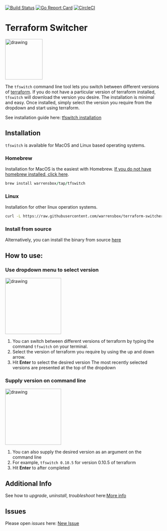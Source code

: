 [![Build Status](https://travis-ci.org/warrensbox/terraform-switcher.svg?branch=master)](https://travis-ci.org/warrensbox/terraform-switcher)
[![Go Report Card](https://goreportcard.com/badge/github.com/warrensbox/terraform-switcher)](https://goreportcard.com/report/github.com/warrensbox/terraform-switcher)
[![CircleCI](https://circleci.com/gh/warrensbox/terraform-switcher/tree/master.svg?style=shield&circle-token=55ddceec95ff67eb38269152282f8a7d761c79a5)](https://circleci.com/gh/warrensbox/terraform-switcher)

# Terraform Switcher 

<img style="text-allign:center" src="https://s3.us-east-2.amazonaws.com/kepler-images/tfswitch/terraform-switch/warrensbox/smallerlogo.png" alt="drawing" width="120" height="130"/>

<!-- ![gopher](https://s3.us-east-2.amazonaws.com/kepler-images/tfswitch/warrensbox/logo.png =100x20) -->

The `tfswitch` command line tool lets you switch between different versions of [terraform](https://www.terraform.io/). 
If you do not have a particular version of terraform installed, `tfswitch` will download the version you desire.
The installation is minimal and easy. 
Once installed, simply select the version you require from the dropdown and start using terraform. 

See installation guide here: [tfswitch installation](https://warrensbox.github.io/terraform-switcher/)

## Installation

`tfswitch` is available for MacOS and Linux based operating systems.

### Homebrew

Installation for MacOS is the easiest with Homebrew. [If you do not have homebrew installed, click here](https://brew.sh/). 


```ruby
brew install warrensbox/tap/tfswitch
```

### Linux

Installation for other linux operation systems.

```sh
curl -L https://raw.githubusercontent.com/warrensbox/terraform-switcher/release/install.sh | bash
```

### Install from source

Alternatively, you can install the binary from source [here](https://github.com/warrensbox/terraform-switcher/releases) 

## How to use:
### Use dropdown menu to select version
<img src="https://s3.us-east-2.amazonaws.com/kepler-images/tfswitch/warrensbox/tfswitch.gif" alt="drawing" style="width: 180px;"/>

1.  You can switch between different versions of terraform by typing the command `tfswitch` on your terminal. 
2.  Select the version of terraform you require by using the up and down arrow.
3.  Hit **Enter** to select the desired version
The most recently selected versions are presented at the top of the dropdown

### Supply version on command line
<img src="https://s3.us-east-2.amazonaws.com/kepler-images/tfswitch/warrensbox/tfswitch-v4.gif" alt="drawing" style="width: 180px;"/>

1. You can also supply the desired version as an argument on the command line
2. For example, `tfswitch 0.10.5` for version 0.10.5 of terraform
3. Hit **Enter** to after completed

## Additional Info

See how to *upgrade*, *uninstall*, *troubleshoot* here:[More info](https://warrensbox.github.io/terraform-switcher/additional)


## Issues

Please open  *issues* here: [New Issue](https://github.com/warrensbox/terraform-switcher/issues)







